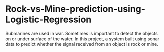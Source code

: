 # Rock-vs-Mine-prediction-using-Logistic-Regression
Submarines are used in war. Sometimes is important to detect the objects on or under surface of the water.  In this project, a system built using sonar data to predict whether the signal received from an object is rock or mine.

